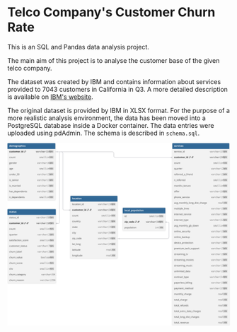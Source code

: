 # Telco Company's Customer Churn Rate

This is an SQL and Pandas data analysis project.

The main aim of this project is to analyse the customer base of the given telco company.

The dataset was created by IBM and contains information about services provided to 7043 customers in California in Q3. A more detailed description is available on [IBM's website](https://community.ibm.com/community/user/blogs/steven-macko/2019/07/11/telco-customer-churn-1113).

The original dataset is provided by IBM in XLSX format. For the purpose of a more realistic analysis environment, the data has been moved into a PostgreSQL database inside a Docker container. The data entries were uploaded using pdAdmin. The schema is described in `schema.sql`.

![telco-db-schema.svg](./telco-db-schema.svg)
